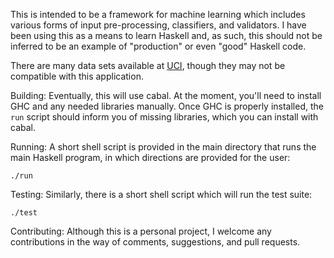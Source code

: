 This is intended to be a framework for machine learning which includes various forms of input pre-processing, classifiers, and validators. I have been using this as a means to learn Haskell and, as such, this should not be inferred to be an example of "production" or even "good" Haskell code.

There are many data sets available at [UCI](https://archive.ics.uci.edu/ml/datasets.html), though they may not be compatible with this application.

Building:
Eventually, this will use cabal. At the moment, you'll need to install GHC and any needed libraries manually. Once GHC is properly installed, the `run` script should inform you of missing libraries, which you can install with cabal.

Running:
A short shell script is provided in the main directory that runs the main Haskell program, in which directions are provided for the user:

```
./run
```

Testing:
Similarly, there is a short shell script which will run the test suite:

```
./test
```

Contributing:
Although this is a personal project, I welcome any contributions in the way of comments, suggestions, and pull requests.

